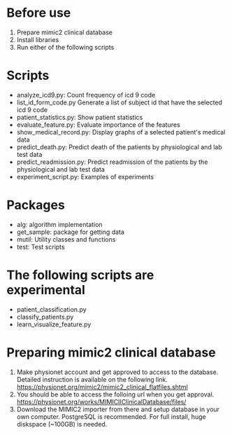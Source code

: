 # Before use
1. Prepare mimic2 clinical database
2. Install libraries
3. Run either of the following scripts

# Scripts
- analyze_icd9.py: Count frequency of icd 9 code
- list_id_form_code.py Generate a list of subject id that have the selected icd 9 code 
- patient_statistics.py: Show patient statistics
- evaluate_feature.py: Evaluate importance of the features
- show_medical_record.py: Display graphs of a selected patient's medical data
- predict_death.py: Predict death of the patients by physiological and lab test data
- predict_readmission.py: Predict readmission of the patients by the physiological and lab test data
- experiment_script.py: Examples of experiments

# Packages
- alg: algorithm implementation
- get_sample: package for getting data
- mutil: Utility classes and functions
- test: Test scripts

# The following scripts are experimental
- patient_classification.py
- classify_patients.py
- learn_visualize_feature.py

# Preparing mimic2 clinical database
1. Make physionet account and get approved to access to the database. Detailed instruction is available on the following link. https://physionet.org/mimic2/mimic2_clinical_flatfiles.shtml
2. You should be able to access the folloing url when you get approval. https://physionet.org/works/MIMICIIClinicalDatabase/files/
3. Download the MIMIC2 importer from there and setup database in your own computer. PostgreSQL is recommended. For full install, huge diskspace (~100GB) is needed.
